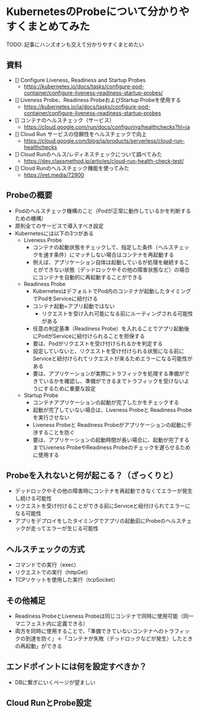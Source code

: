 # KubernetesのProbeについて分かりやすくまとめてみた

TODO: 記事にハンズオンも交えて分かりやすくまとめたい

## 資料
- [] Configure Liveness, Readiness and Startup Probes
	- https://kubernetes.io/docs/tasks/configure-pod-container/configure-liveness-readiness-startup-probes/
- [] Liveness Probe、Readiness ProbeおよびStartup Probeを使用する
	- https://kubernetes.io/ja/docs/tasks/configure-pod-container/configure-liveness-readiness-startup-probes
- [] コンテナのヘルスチェック（サービス）
	- https://cloud.google.com/run/docs/configuring/healthchecks?hl=ja
- [] Cloud Run サービスの信頼性をヘルスチェックで向上
	- https://cloud.google.com/blog/ja/products/serverless/cloud-run-healthchecks
- [] Cloud Runのヘルス/レディネスチェックについて調べてみた
	- https://dev.classmethod.jp/articles/cloud-run-health-check-test/
- [] Cloud Runのヘルスチェック機能を使ってみた
	- https://iret.media/72900

## Probeの概要
- Podのヘルスチェック機構のこと（Podが正常に動作しているかを判断するための機構）
- 原則全てのサービスで導入すべき設定
- Kubernetesには以下の3つがある
	- Liveness Probe
    	- コンテナの起動状態をチェックして、指定した条件（ヘルスチェックを通す条件）にマッチしない場合はコンテナを再起動する
    	- 例えば、アプリケーション自体は起動しているが処理を継続することができない状態（デッドロックやその他の障害状態など）の場合にコンテナを自動的に再起動することができる
	- Readiness Probe
		- KubernetesはデフォルトでPod内のコンテナが起動したタイミングでPodをServiceに紐付ける
		- コンテナ起動=アプリ起動ではない
			- リクエストを受け入れ可能になる前にルーティングされる可能性がある
		- 任意の判定基準（Readiness Probe）を入れることでアプリ起動後にPodがServiceに紐付けられることを担保する
    	- 要は、Podがリクエストを受け付けられるかを判定する
    	- 設定していないと、リクエストを受け付けられる状態になる前にServiceと紐付けられてリクエストが来るためエラーになる可能性がある
		- 要は、アプリケーションが実際にトラフィックを処理する準備ができているかを確認し、準備ができるまでトラフィックを受けないようにするために重要な設定
	- Startup Probe
    	- コンテナアプリケーションの起動が完了したかをチェックする
    	- 起動が完了していない場合は、Liveness Probeと Readiness Probeを実行させない
    	- Liveness Probeと Readiness Probeがアプリケーションの起動に干渉することを防ぐ
		- 要は、アプリケーションの起動時間が長い場合に、起動が完了するまでLiveness ProbeやReadiness Probeのチェックを遅らせるために使用する

## Probeを入れないと何が起こる？（ざっくりと）
- デッドロックやその他の障害時にコンテナを再起動できなくてエラーが発生し続ける可能性
- リクエストを受け付けることができる前にServiceと紐付けられてエラーになる可能性
- アプリをデプロイをしたタイミングでアプリの起動前にProbeのヘルスチェックが走ってエラーが生じる可能性

## ヘルスチェックの方式
- コマンドでの実行（exec）
- リクエストでの実行（httpGet）
- TCPソケットを使用した実行（tcpSocket）

## その他補足
- Readiness ProbeとLiveness Probeは同じコンテナで同時に使用可能（同一マニフェスト内に定義できる）
- 両方を同時に使用することで、「準備できていないコンテナへのトラフィックの到達を防ぐ」＋「コンテナが失敗（デッドロックなどが発生）したときの再起動」ができる

## エンドポイントには何を設定すべきか？

- DBに繋ぎにいくページが望ましい

## Cloud RunとProbe設定
